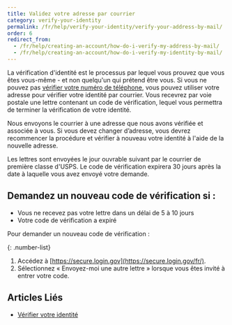 ```yaml
---
title: Validez votre adresse par courrier
category: verify-your-identity
permalink: /fr/help/verify-your-identity/verify-your-address-by-mail/
order: 6
redirect_from:
  - /fr/help/creating-an-account/how-do-i-verify-my-address-by-mail/
  - /fr/help/creating-an-account/how-do-i-verify-my-identity-by-mail/
---
```

La vérification d'identité est le processus par lequel vous prouvez que vous êtes vous-même - et non quelqu'un qui prétend être vous. Si vous ne pouvez pas [vérifier votre numéro de téléphone](/fr/help/verify-your-identity/phone-number/), vous pouvez utiliser votre adresse pour vérifier votre identité par courrier. Vous recevrez par voie postale une lettre contenant un code de vérification, lequel vous permettra de terminer la vérification de votre identité.

Nous envoyons le courrier à une adresse que nous avons vérifiée et associée à vous. Si vous devez changer d’adresse, vous devrez recommencer la procédure et vérifier à nouveau votre identité à l'aide de la nouvelle adresse.

Les lettres sont envoyées le jour ouvrable suivant par le courrier de première classe d'USPS. Le code de vérification expirera 30 jours après la date à laquelle vous avez envoyé votre demande.

## Demandez un nouveau code de vérification si :

 * Vous ne recevez pas votre lettre dans un délai de 5 à 10 jours
 * Votre code de vérification a expiré

Pour demander un nouveau code de vérification :

{: .number-list}
1. Accédez à [https://secure.login.gov](https://secure.login.gov/fr/).
2. Sélectionnez « Envoyez-moi une autre lettre » lorsque vous êtes invité à entrer votre code.

## Articles Liés
- [Vérifier votre identité](/fr/help/verify-your-identity/how-to-verify-your-identity/)